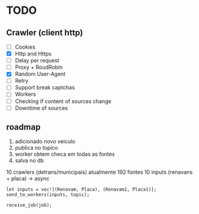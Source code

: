 # TODO

## Crawler (client http)

- [ ] Cookies
- [x] Http and Https
- [ ] Delay per request
- [ ] Proxy + RoudRobin
- [x] Random User-Agent
- [ ] Retry
- [ ] Support break captchas
- [ ] Workers
- [ ] Checking if content of sources change
- [ ] Downtime of sources

## roadmap

1. adicionado novo veiculo
2. publica no topico
3. worker obtem checa em todas as fontes
4. salva no db

10 crawlers (detrans/municipais) atualmente 192 fontes
10 inputs (renavans + placa) -> async

```
let inputs = vec![(Renavam, Placa), (Renavam1, Placa1)];
send_to_workers(inputs, topic);
```

```
receive_job(job);
```
